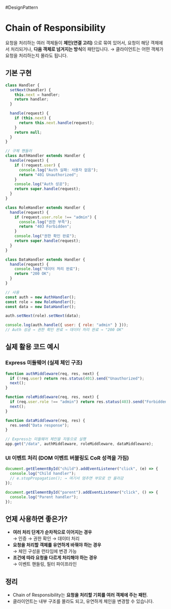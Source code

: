 #DesignPattern 

# Chain of Responsibility

요청을 처리하는 여러 객체들이 **체인(연결 고리)** 으로 묶여 있어서, 요청이 해당 객체에서 처리되거나, **다음 객체로 넘겨지는 방식**의 패턴입니다.
→ 클라이언트는 어떤 객체가 요청을 처리하는지 몰라도 됩니다.

## 기본 구현

```js
class Handler {
  setNext(handler) {
    this.next = handler;
    return handler;
  }

  handle(request) {
    if (this.next) {
      return this.next.handle(request);
    }
    return null;
  }
}

// 구체 핸들러
class AuthHandler extends Handler {
  handle(request) {
    if (!request.user) {
      console.log("Auth 실패: 사용자 없음");
      return "401 Unauthorized";
    }
    console.log("Auth 성공");
    return super.handle(request);
  }
}

class RoleHandler extends Handler {
  handle(request) {
    if (request.user.role !== "admin") {
      console.log("권한 부족");
      return "403 Forbidden";
    }
    console.log("권한 확인 완료");
    return super.handle(request);
  }
}

class DataHandler extends Handler {
  handle(request) {
    console.log("데이터 처리 완료");
    return "200 OK";
  }
}

// 사용
const auth = new AuthHandler();
const role = new RoleHandler();
const data = new DataHandler();

auth.setNext(role).setNext(data);

console.log(auth.handle({ user: { role: "admin" } }));
// Auth 성공 → 권한 확인 완료 → 데이터 처리 완료 → "200 OK"
```

## 실제 활용 코드 예시

### Express 미들웨어 (실제 체인 구조)

```js
function authMiddleware(req, res, next) {
  if (!req.user) return res.status(401).send("Unauthorized");
  next();
}

function roleMiddleware(req, res, next) {
  if (req.user.role !== "admin") return res.status(403).send("Forbidden");
  next();
}

function dataMiddleware(req, res) {
  res.send("Data response");
}

// Express는 미들웨어 체인을 자동으로 실행
app.get("/data", authMiddleware, roleMiddleware, dataMiddleware);
```

### UI 이벤트 처리 (DOM 이벤트 버블링도 CoR 성격을 가짐)

```js
document.getElementById("child").addEventListener("click", (e) => {
  console.log("Child handler");
  // e.stopPropagation(); → 여기서 멈추면 부모로 안 올라감
});

document.getElementById("parent").addEventListener("click", () => {
  console.log("Parent handler");
});
```

## 언제 사용하면 좋은가?

- **여러 처리 단계가 순차적으로 이어지는 경우**  
    → 인증 → 권한 확인 → 데이터 처리
- **요청을 처리할 객체를 유연하게 바꿔야 하는 경우**  
    → 체인 구성을 런타임에 변경 가능
- **조건에 따라 요청을 다르게 처리해야 하는 경우**  
    → 이벤트 핸들링, 필터 파이프라인

## 정리

- Chain of Responsibility는 **요청을 처리할 기회를 여러 객체에 주는 패턴**.
- 클라이언트는 내부 구조를 몰라도 되고, 유연하게 체인을 변경할 수 있습니다.
